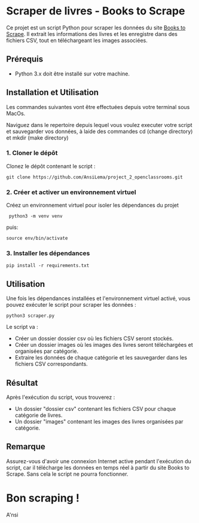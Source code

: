 # Scraper de livres - Books to Scrape

Ce projet est un script Python pour scraper les données du site [Books to Scrape](http://books.toscrape.com/). Il extrait les informations des livres et les enregistre dans des fichiers CSV, tout en téléchargeant les images associées.

## Prérequis

- Python 3.x doit être installé sur votre machine.

## Installation et Utilisation

Les commandes suivantes vont être effectuées depuis votre terminal sous MacOs.

Naviguez dans le repertoire depuis lequel vous voulez executer votre script et sauvegarder vos données, à laide des commandes cd (change directory) et mkdir (make directory)

### 1. Cloner le dépôt

Clonez le dépôt contenant le script :

```
git clone https://github.com/AnsiLema/project_2_openclassrooms.git
```

### 2. Créer et activer un environnement virtuel

Créez un environnement virtuel pour isoler les dépendances du projet

```
 python3 -m venv venv
 ```
puis:

````
source env/bin/activate
````

### 3. Installer les dépendances

````
pip install -r requirements.txt
````

## Utilisation

Une fois les dépendances installées et l'environnement virtuel activé, vous pouvez exécuter le script pour scraper les données :

````
python3 scraper.py
````

Le script va :

- Créer un dossier dossier csv où les fichiers CSV seront stockés.
- Créer un dossier images où les images des livres seront téléchargées et organisées par catégorie.
- Extraire les données de chaque catégorie et les sauvegarder dans les fichiers CSV correspondants.

## Résultat

Après l'exécution du script, vous trouverez :
- Un dossier "dossier csv" contenant les fichiers CSV pour chaque catégorie de livres.
- Un dossier "images" contenant les images des livres organisées par catégorie.

## Remarque

Assurez-vous d'avoir une connexion Internet active pendant l'exécution du script, car il télécharge les données en temps réel à partir du site Books to Scrape.
Sans cela le script ne pourra fonctionner.

# Bon scraping !

A'nsi
